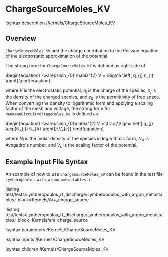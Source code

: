 # ChargeSourceMoles_KV

!syntax description /Kernels/ChargeSourceMoles_KV

## Overview

`ChargeSourceMoles_KV` add the charge contribution to the Poisson equation of the
electrostatic approximation of the potential.

The strong form for `ChargeSourceMoles_KV` is defined as right side of

\begin{equation}
-\varepsilon_{0} \nabla^{2} V = \Sigma \left[ q_{j} n_{j} \right]
\end{equation}

where $V$ is the electrostatic potential, $q_{j}$ is the charge of the species, $n_{j}$ is the density of the charged species, and $\varepsilon_{0}$ is the permittivity of free space. When converting the density to logarithmic form and applying a scaling factor of the mesh and voltage, the strong form for `NeumannCircuitVoltageMoles_KV` is defined as

\begin{equation}
-\varepsilon_{0}\nabla^{2} V = \frac{\Sigma \left[ q_{j} \exp(N_{j}) N_{A} \right]}{V_{c}}
\end{equation}


where $N_{j}$ is the molar density of the species in logarithmic form, $N_{A}$ is Avogadro's number, and $V_{c}$ is the scaling factor of the potential.

## Example Input File Syntax

An example of how to use `ChargeSourceMoles_KV` can be found in the
test file `Lymberopoulos_with_argon_metastables.i`.

!listing test/tests/Lymberopoulos_rf_discharge/Lymberopoulos_with_argon_metastables.i block=Kernels/Ar+_charge_source

!listing test/tests/Lymberopoulos_rf_discharge/Lymberopoulos_with_argon_metastables.i block=Kernels/em_charge_source


!syntax parameters /Kernels/ChargeSourceMoles_KV

!syntax inputs /Kernels/ChargeSourceMoles_KV

!syntax children /Kernels/ChargeSourceMoles_KV
